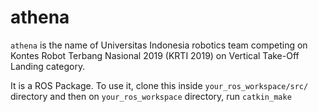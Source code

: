 # athena
`athena` is the name of Universitas Indonesia robotics team competing on Kontes Robot Terbang Nasional 2019 (KRTI 2019) on Vertical Take-Off Landing category.

It is a ROS Package. To use it, clone this inside `your_ros_workspace/src/` directory and then on `your_ros_workspace` directory, run `catkin_make`
